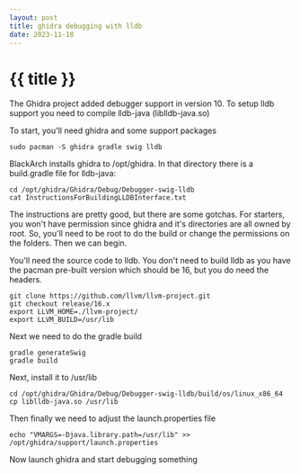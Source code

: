 ```yaml
---
layout: post
title: ghidra debugging with lldb
date: 2023-11-18
---
```


# {{ title }}

The Ghidra project added debugger support in version 10.  To setup lldb support you need to compile lldb-java (liblldb-java.so) 

To start, you'll need ghidra and some support packages

```
sudo pacman -S ghidra gradle swig lldb
```

BlackArch installs ghidra to /opt/ghidra.  In that directory there is a build.gradle file for lldb-java:

```
cd /opt/ghidra/Ghidra/Debug/Debugger-swig-lldb
cat InstructionsForBuildingLLDBInterface.txt
```

The instructions are pretty good, but there are some gotchas.  For starters, you won't have permission since ghidra and it's directories are all owned by root.  So, you'll need to be root to do the build or change the permissions on the folders.  Then we can begin.

You'll need the source code to lldb. You don't need to build lldb as you have the pacman pre-built version which should be 16, but you do need the headers.

```
git clone https://github.com/llvm/llvm-project.git
git checkout release/16.x
export LLVM_HOME=./llvm-project/
export LLVM_BUILD=/usr/lib
```

Next we need to do the gradle build

```
gradle generateSwig
gradle build
```

Next, install it to /usr/lib

```
cd /opt/ghidra/Ghidra/Debug/Debugger-swig-lldb/build/os/linux_x86_64
cp liblldb-java.so /usr/lib
```

Then finally we need to adjust the launch.properties file

```
echo "VMARGS=-Djava.library.path=/usr/lib" >> /opt/ghidra/support/launch.properties
```

Now launch ghidra and start debugging something
